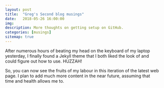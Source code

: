 ```yaml
---
layout: post
title:  "Greg's Second blog musings"
date:   2018-05-26 16:00:00
img:
description: More thoughts on getting setup on GitHub.
categories: [musings]
sitemap: true
---
```

After numerous hours of beating my head on the keyboard of my laptop yesterday, I finally found a Jekyll theme that I both liked the look of and could figure out how to use. HUZZAH!

So, you can now see the fruits of my labour in this iteration of the latest web page. I plan to add much more content in the near future, assuming that time and health allows me to.
